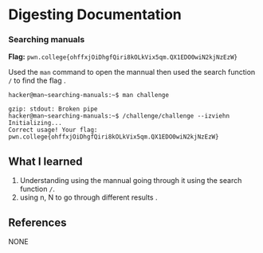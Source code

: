 # Digesting Documentation 

### Searching manuals 

**Flag:** `pwn.college{ohffxjOiDhgfQiri8kOLkVix5qm.QX1EDO0wiN2kjNzEzW}`

Used the `man` command to open the mannual then used the search function `/` to find the flag .

```
hacker@man~searching-manuals:~$ man challenge 

gzip: stdout: Broken pipe
hacker@man~searching-manuals:~$ /challenge/challenge --izviehn
Initializing...
Correct usage! Your flag: pwn.college{ohffxjOiDhgfQiri8kOLkVix5qm.QX1EDO0wiN2kjNzEzW}
```

## What I learned

1. Understanding using the mannual going through it using the search function `/`.
2. using n, N to go through different results . 

## References

NONE
